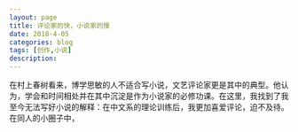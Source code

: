 ```yaml
---
layout: page
title: 评论家的快，小说家的慢
date: 2018-4-05
categories: blog
tags: [创作,小说]
description: 
---
```


在村上春树看来，博学思敏的人不适合写小说，文艺评论家更是其中的典型。他认为，学会和时间相处并在其中沉淀是作为小说家的必修功课。在这里，我找到了我至今无法写好小说的解释：在中文系的理论训练后，我更加喜爱评论，迫不及待。在同人的小圈子中，